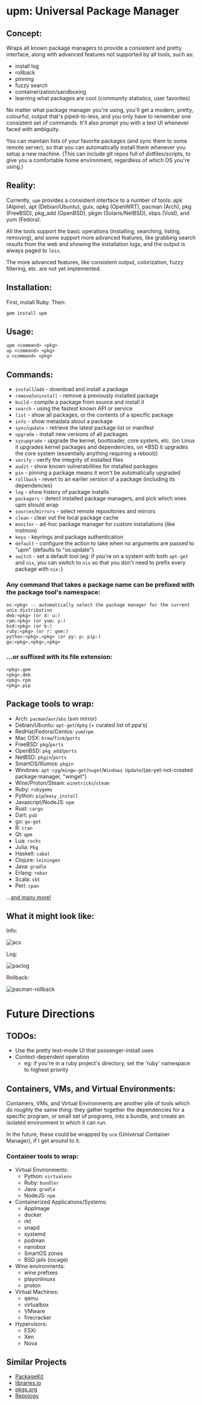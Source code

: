 # upm: Universal Package Manager

## Concept:

Wraps all known package managers to provide a consistent and pretty interface, along with advanced features not supported by all tools, such as:
- install log
- rollback
- pinning
- fuzzy search
- containerization/sandboxing
- learning what packages are cool (community statistics, user favorites)

No matter what package manager you're using, you'll get a modern, pretty, colourful, output that's piped-to-less, and you only have to remember one consistent set of commands. It'll also prompt you with a text UI whenever faced with ambiguity.

You can maintain lists of your favorite packages (and sync them to some remote server), so that you can automatically install them whenever you setup a new machine. (This can include git repos full of dotfiles/scripts, to give you a comfortable home environment, regardless of which OS you're using.)

## Reality:

Currently, `upm` provides a consistent interface to a number of tools: apk (Alpine), apt (Debian/Ubuntu), guix, opkg (OpenWRT), pacman (Arch), pkg (FreeBSD), pkg_add (OpenBSD), pkgin (Solaris/NetBSD), xbps (Void), and yum (Fedora).

All the tools support the basic operations (installing, searching, listing, removing), and some support more advanced features, like grabbing search results from the web and showing the installation logs, and the output is always paged to `less`.

The more advanced features, like consistent output, colorization, fuzzy filtering, etc. are not yet implemented.

## Installation:

First, install Ruby. Then:

```
gem install upm
```

## Usage:

```
upm <command> <pkg>
up <command> <pkg>
u <command> <pkg>
```

## Commands:

* `install`/`add` - download and install a package
* `remove`/`uninstall` - remove a previously installed package
* `build` - compile a package from source and install it
* `search` - using the fastest known API or service
* `list` - show all packages, or the contents of a specific package
* `info` - show metadata about a package
* `sync`/`update` - retrieve the latest package list or manifest
* `upgrade` - install new versions of all packages
* `sysupgrade` - upgrade the kernel, bootloader, core system, etc. (on Linux it upgrades kernel packages and dependencies, on \*BSD it upgrades the core system (essentially anything requiring a reboot))
* `verify` - verify the integrity of installed files
* `audit` - show known vulnerabilities for installed packages
* `pin` - pinning a package means it won't be automatically upgraded
* `rollback` - revert to an earlier version of a package (including its dependencies)
* `log` - show history of package installs
* `packagers` - detect installed package managers, and pick which ones upm should wrap
* `sources`/`mirrors` - select remote repositories and mirrors
* `clean` - clear out the local package cache
* `monitor` - ad-hoc package manager for custom installations (like instmon)
* `keys` - keyrings and package authentication
* `default` - configure the action to take when no arguments are passed to "upm" (defaults to "os:update")
* `switch` - set a default tool (eg: if you're on a system with both `apt-get` and `nix`, you can switch to `nix` so that you don't need to prefix every package with `nix:`)

### Any command that takes a package name can be prefixed with the package tool's namespace:

```
os:<pkg> -- automatically select the package manager for the current unix distribution
deb:<pkg> (or d: u:)
rpm:<pkg> (or yum: y:)
bsd:<pkg> (or b:)
ruby:<pkg> (or r: gem:)
python:<pkg>,<pkg> (or py: p: pip:)
go:<pkg>,<pkg>,<pkg>
```

### ...or suffixed with its file extension:

```
<pkg>.gem
<pkg>.deb
<pkg>.rpm
<pkg>.pip
```

## Package tools to wrap:

* Arch: `pacman`/`aur`/`abs` (svn mirror)
* Debian/Ubuntu: `apt-get`/`dpkg` (+ curated list of ppa's)
* RedHat/Fedora/Centos: `yum`/`rpm`
* Mac OSX: `brew`/`fink`/`ports`
* FreeBSD: `pkg`/`ports`
* OpenBSD: `pkg_add`/`ports`
* NetBSD: `pkgin`/`ports`
* SmartOS/Illumos: `pkgin`
* Windows: `apt-cyg`/`mingw-get`/`nuget`/`Windows Update`/(as-yet-not-created package manager, "winget")
* Wine/Proton/Steam: `winetricks`/`steam`
* Ruby: `rubygems`
* Python: `pip`/`easy_install`
* Javascript/NodeJS: `npm`
* Rust: `cargo`
* Dart: `pub`
* go: `go-get`
* R: `cran`
* Qt: `qpm`
* Lua: `rocks`
* Julia: `Pkg`
* Haskell: `cabal`
* Clojure: `leiningen`
* Java: `gradle`
* Erlang: `rebar`
* Scala: `sbt`
* Perl: `cpan`

...[and many more!](https://en.wikipedia.org/wiki/List_of_software_package_management_systems)


## What it might look like:

Info:

![acs](https://raw.githubusercontent.com/epitron/scripts/master/screenshots/acs.png)

Log:

![paclog](https://raw.githubusercontent.com/epitron/scripts/master/screenshots/paclog.png)

Rollback:

![pacman-rollback](https://raw.githubusercontent.com/epitron/scripts/master/screenshots/pacman-rollback.png)

# Future Directions

## TODOs:

* Use the pretty text-mode UI that passenger-install uses
* Context-dependent operation
  * eg: if you're in a ruby project's directory, set the 'ruby' namespace to highest priority

## Containers, VMs, and Virtual Environments:

Containers, VMs, and Virtual Environments are another pile of tools which do roughly the same thing: they gather together the dependencies for a specific program, or small set of programs, into a bundle, and create an isolated environment in which it can run.

In the future, these could be wrapped by `ucm` (Universal Container Manager), if I get around to it.

### Container tools to wrap:

* Virtual Environments:
  * Python: `virtualenv`
  * Ruby: `bundler`
  * Java: `gradle`
  * NodeJS: `npm`
* Containerized Applications/Systems:
  * AppImage
  * docker
  * rkt
  * snapd
  * systemd
  * podman
  * nanobox
  * SmartOS zones
  * BSD jails (iocage)
* Wine environments:
  * wine prefixes
  * playonlinuxs
  * proton
* Virtual Machines:
  * qemu
  * virtualbox
  * VMware
  * firecracker
* Hypervisors:
  * ESXi
  * Xen
  * Nova


## Similar Projects

* [PackageKit](https://en.wikipedia.org/wiki/PackageKit)
* [libraries.io](https://libraries.io)
* [pkgs.org](https://pkgs.org)
* [Repology](https://repology.org)
